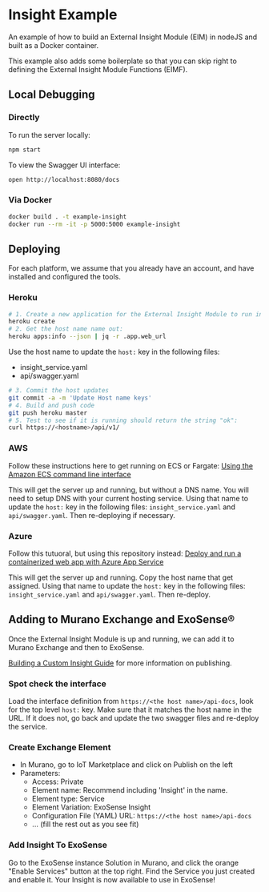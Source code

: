 # Insight Example

An example of how to build an External Insight Module (EIM) in nodeJS and built as a Docker container.

This example also adds some boilerplate so that you can skip right to defining the External Insight Module Functions (EIMF).

## Local Debugging

### Directly

To run the server locally:

```sh
npm start
```

To view the Swagger UI interface:

```sh
open http://localhost:8080/docs
```

### Via Docker

```sh
docker build . -t example-insight
docker run --rm -it -p 5000:5000 example-insight
```

## Deploying

For each platform, we assume that you already have an account, and have installed and configured the tools.

### Heroku

```sh
# 1. Create a new application for the External Insight Module to run in
heroku create
# 2. Get the host name name out:
heroku apps:info --json | jq -r .app.web_url
```

Use the host name to update the `host:` key in the following files:

- insight_service.yaml
- api/swagger.yaml

```sh
# 3. Commit the host updates
git commit -a -m 'Update Host name keys'
# 4. Build and push code
git push heroku master
# 5. Test to see if it is running should return the string "ok":
curl https://<hostname>/api/v1/
```

### AWS

Follow these instructions here to get running on ECS or Fargate:
[Using the Amazon ECS command line interface](https://docs.aws.amazon.com/AmazonECS/latest/developerguide/ECS_CLI.html)

This will get the server up and running, but without a DNS name. You will need to setup DNS with your current hosting
service. Using that name to update the `host:` key in the following files: `insight_service.yaml` and `api/swagger.yaml`.
Then re-deploying if necessary.

### Azure

Follow this tutuoral, but using this repository instead:
[Deploy and run a containerized web app with Azure App Service](https://docs.microsoft.com/en-us/learn/modules/deploy-run-container-app-service/)

This will get the server up and running. Copy the host name that get assigned. Using that name to update the `host:` key
in the following files: `insight_service.yaml` and `api/swagger.yaml`. Then re-deploy.

## Adding to Murano Exchange and ExoSense®

Once the External Insight Module is up and running, we can add it to Murano Exchange and then to ExoSense.

[Building a Custom Insight Guide](https://docs.exosite.io/insights/reference/building-insights-overview/) for more information on publishing.

### Spot check the interface

Load the interface definition from `https://<the host name>/api-docs`, look for the top level `host:` key. Make
sure that it matches the host name in the URL. If it does not, go back and update the two swagger files and
re-deploy the service.

### Create Exchange Element

- In Murano, go to IoT Marketplace and click on Publish on the left
- Parameters:
  - Access: Private
  - Element name: Recommend including 'Insight' in the name.
  - Element type: Service
  - Element Variation: ExoSense Insight
  - Configuration File (YAML) URL: `https://<the host name>/api-docs`
  - ... (fill the rest out as you see fit)

### Add Insight To ExoSense

Go to the ExoSense instance Solution in Murano, and click the orange "Enable
Services" button at the top right. Find the Service you just created and enable
it. Your Insight is now available to use in ExoSense!

